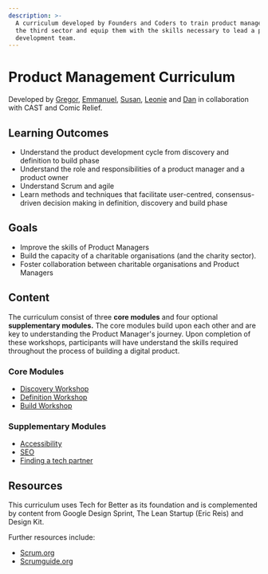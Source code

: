```yaml
---
description: >-
  A curriculum developed by Founders and Coders to train product managers within
  the third sector and equip them with the skills necessary to lead a product
  development team.
---
```


# Product Management Curriculum

Developed by [Gregor](https://github.com/Albadylic), [Emmanuel](https://github.com/emaggy), [Susan](https://github.com/susanX), [Leonie](https://github.com/LaLeonie) and [Dan](https://github.com/sofer) in collaboration with CAST and Comic Relief. 

## Learning Outcomes 

* Understand the product development cycle from discovery and definition to build phase
* Understand the role and responsibilities of a product manager and a product owner 
* Understand Scrum and agile
* Learn methods and techniques that facilitate user-centred, consensus-driven decision making in definition, discovery and build phase

## Goals

* Improve the skills of Product Managers 
* Build the capacity of a charitable organisations \(and the charity sector\). 
* Foster collaboration between charitable organisations and Product Managers

## Content 

The curriculum consist of three **core modules** and four optional **supplementary modules.** The core modules build upon each other and are key to understanding the Product Manager's journey. Upon completion of these workshops, participants will have understand the skills required throughout the process of building a digital product. 

### Core Modules 

* [Discovery Workshop ](core-modules/discovery-workshop/)
* [Definition Workshop ](core-modules/definition-workshop/)
* [Build Workshop](core-modules/build-workshop/)

### Supplementary Modules

* [Accessibility](supplementary-modules/accessibility.md) 
* [SEO](supplementary-modules/seo.md)
* [Finding a tech partner ](supplementary-modules/finding-a-tech-partner/)

## Resources 

This curriculum uses Tech for Better as its foundation and is complemented by content from Google Design Sprint, The Lean Startup \(Eric Reis\) and Design Kit.

Further resources include: 

* [Scrum.org](https://www.scrum.org/)
* [Scrumguide.org](https://www.scrumguides.org/)



